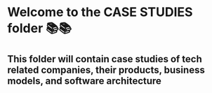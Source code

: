# Welcome to the CASE STUDIES folder :books::books:

## This folder will contain case studies of tech related companies, their products, business models, and software architecture

